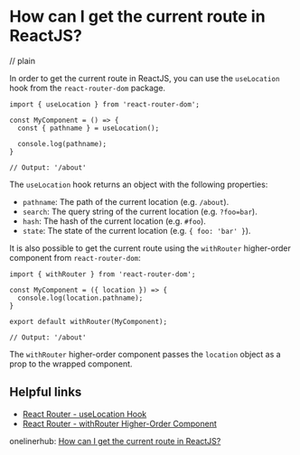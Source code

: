 # How can I get the current route in ReactJS?
// plain

In order to get the current route in ReactJS, you can use the `useLocation` hook from the `react-router-dom` package.

```
import { useLocation } from 'react-router-dom';

const MyComponent = () => {
  const { pathname } = useLocation();

  console.log(pathname);
}

// Output: '/about'
```

The `useLocation` hook returns an object with the following properties:

- `pathname`: The path of the current location (e.g. `/about`).
- `search`: The query string of the current location (e.g. `?foo=bar`).
- `hash`: The hash of the current location (e.g. `#foo`).
- `state`: The state of the current location (e.g. `{ foo: 'bar' }`).

It is also possible to get the current route using the `withRouter` higher-order component from `react-router-dom`:

```
import { withRouter } from 'react-router-dom';

const MyComponent = ({ location }) => {
  console.log(location.pathname);
}

export default withRouter(MyComponent);

// Output: '/about'
```

The `withRouter` higher-order component passes the `location` object as a prop to the wrapped component.

## Helpful links

- [React Router - useLocation Hook](https://reactrouter.com/web/api/Hooks/uselocation)
- [React Router - withRouter Higher-Order Component](https://reactrouter.com/web/api/withRouter)

onelinerhub: [How can I get the current route in ReactJS?](https://onelinerhub.com/reactjs/how-can-i-get-the-current-route-in-reactjs)